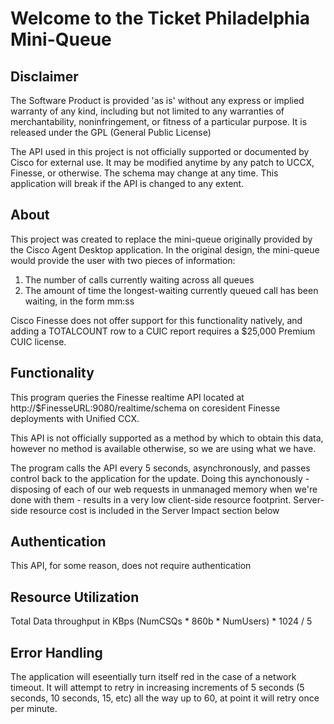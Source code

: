 # Welcome to the Ticket Philadelphia Mini-Queue

## Disclaimer
The Software Product is provided 'as is' without any express or implied warranty of any kind, including but not limited to any warranties of merchantability, noninfringement, or fitness of a particular purpose. It is released under the GPL (General Public License)

The API used in this project is not officially supported or documented by Cisco for external use. It may be modified anytime by any patch to UCCX, Finesse, or otherwise. The schema may change at any time. This application will break if the API is changed to any extent. 

## About
This project was created to replace the mini-queue originally provided by the Cisco Agent Desktop application. In the original design, the mini-queue would provide the user with two pieces of information:

1. The number of calls currently waiting across all queues
2. The amount of time the longest-waiting currently queued call has been waiting, in the form mm:ss

Cisco Finesse does not offer support for this functionality natively, and adding a TOTALCOUNT row to a CUIC report requires a $25,000 Premium CUIC license. 

## Functionality
This program queries the Finesse realtime API located at http://$FinesseURL:9080/realtime/schema on coresident Finesse deployments with Unified CCX. 

This API is not officially supported as a method by which to obtain this data, however no method is available otherwise, so we are using what we have.

The program calls the API every 5 seconds, asynchronously, and passes control back to the application for the update. Doing this aynchonously - disposing of each of our web requests in unmanaged memory when we're done with them - results in a very low client-side resource footprint. Server-side resource cost is included in the Server Impact section below

## Authentication
This API, for some reason, does not require authentication

## Resource Utilization
Total Data throughput in KBps
(NumCSQs * 860b * NumUsers) * 1024 / 5

## Error Handling
The application will eseentially turn itself red in the case of a network timeout. It will attempt to retry in increasing increments of 5 seconds (5 seconds, 10 seconds, 15, etc) all the way up to 60, at point it will retry once per minute.
